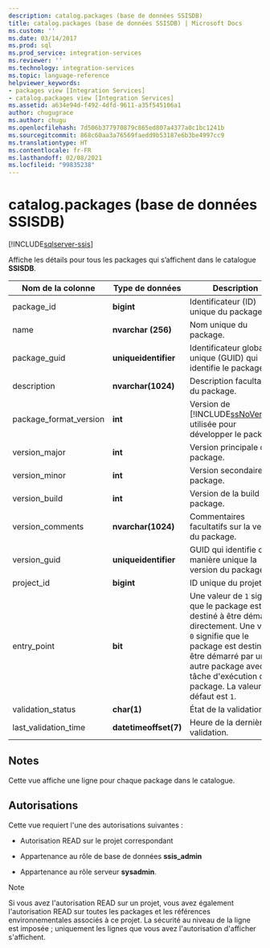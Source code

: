 ```yaml
---
description: catalog.packages (base de données SSISDB)
title: catalog.packages (base de données SSISDB) | Microsoft Docs
ms.custom: ''
ms.date: 03/14/2017
ms.prod: sql
ms.prod_service: integration-services
ms.reviewer: ''
ms.technology: integration-services
ms.topic: language-reference
helpviewer_keywords:
- packages view [Integration Services]
- catalog.packages view [Integration Services]
ms.assetid: a634e94d-f492-4dfd-9611-a35f545106a1
author: chugugrace
ms.author: chugu
ms.openlocfilehash: 7d506b377970879c865ed807a4377a0c1bc1241b
ms.sourcegitcommit: 868c60aa3a76569faedd9b53187e6b3be4997cc9
ms.translationtype: HT
ms.contentlocale: fr-FR
ms.lasthandoff: 02/08/2021
ms.locfileid: "99835238"
---
```

# <a name="catalogpackages-ssisdb-database"></a>catalog.packages (base de données SSISDB)

[!INCLUDE[sqlserver-ssis](../../includes/applies-to-version/sqlserver-ssis.md)]

  Affiche les détails pour tous les packages qui s’affichent dans le catalogue **SSISDB**.  
  
|Nom de la colonne|Type de données|Description|  
|-----------------|---------------|-----------------|  
|package_id|**bigint**|Identificateur (ID) unique du package.|  
|name|**nvarchar (256)**|Nom unique du package.|  
|package_guid|**uniqueidentifier**|Identificateur global unique (GUID) qui identifie le package.|  
|description|**nvarchar(1024)**|Description facultative du package.|  
|package_format_version|**int**|Version de [!INCLUDE[ssNoVersion](../../includes/ssnoversion-md.md)] utilisée pour développer le package.|  
|version_major|**int**|Version principale du package.|  
|version_minor|**int**|Version secondaire du package.|  
|version_build|**int**|Version de la build du package.|  
|version_comments|**nvarchar(1024)**|Commentaires facultatifs sur la version du package.|  
|version_guid|**uniqueidentifier**|GUID qui identifie de manière unique la version du package.|  
|project_id|**bigint**|ID unique du projet.|  
|entry_point|**bit**|Une valeur de `1` signifie que le package est destiné à être démarré directement. Une valeur `0` signifie que le package est destiné à être démarré par un autre package avec la tâche d'exécution du package. La valeur par défaut est `1`.|  
|validation_status|**char(1)**|État de la validation.|  
|last_validation_time|**datetimeoffset(7)**|Heure de la dernière validation.|  
  
## <a name="remarks"></a>Notes  
 Cette vue affiche une ligne pour chaque package dans le catalogue.  
  
## <a name="permissions"></a>Autorisations  
 Cette vue requiert l'une des autorisations suivantes :  
  
-   Autorisation READ sur le projet correspondant  
  
-   Appartenance au rôle de base de données **ssis_admin**  
  
-   Appartenance au rôle serveur **sysadmin**.  
  
> [!NOTE]  
>  Si vous avez l'autorisation READ sur un projet, vous avez également l'autorisation READ sur toutes les packages et les références environnementales associés à ce projet. La sécurité au niveau de la ligne est imposée ; uniquement les lignes que vous avez l'autorisation d'afficher s'affichent.  
  
  
